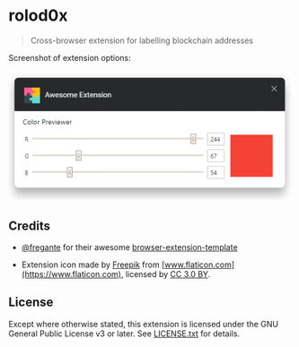 # rolod0x

> Cross-browser extension for labelling blockchain addresses

Screenshot of extension options:

![Sample extension options output](media/previewer.png)

## Credits

- [@fregante](https://github.com/fregante/) for their awesome
  [browser-extension-template](https://github.com/fregante/browser-extension-template/)

- Extension icon made by [Freepik](https://www.freepik.com) from
  [www.flaticon.com](https://www.flaticon.com), licensed by [CC 3.0
  BY](http://creativecommons.org/licenses/by/3.0).

## License

Except where otherwise stated, this extension is licensed under the
GNU General Public License v3 or later.  See
[LICENSE.txt](LICENSE.txt) for details.
